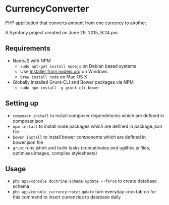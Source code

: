 CurrencyConverter
=================

PHP application that converts amount from one currency to another.

A Symfony project created on June 29, 2015, 9:24 pm.

## Requirements

  * NodeJS with NPM
    * `sudo apt-get install nodejs` on Debian based systems
    * Use [Installer from nodejs.org](http://nodejs.org/download/) on Windows
    * `brew install node` on Mac OS X
  * Globally installed Grunt-CLI and Bower packages via NPM
    * `sudo npm install -g grunt-cli bower`

## Setting up

  * `composer install` to install composer dependencies which are defined in composer.json
  * `npm install` to install node packages which are defined in package.json file
  * `bower install` to install bower components which are defined in bower.json file
  * `grunt` runs jshint and build tasks (concatinates and uglifies js files, optimises images, compiles stylesheets)

## Usage

  * `php app/console doctrine:schema:update --force` to create database schema
  * `php app/console currency:rate:update` turn everyday cron tab on for this command to insert currencies to database daily